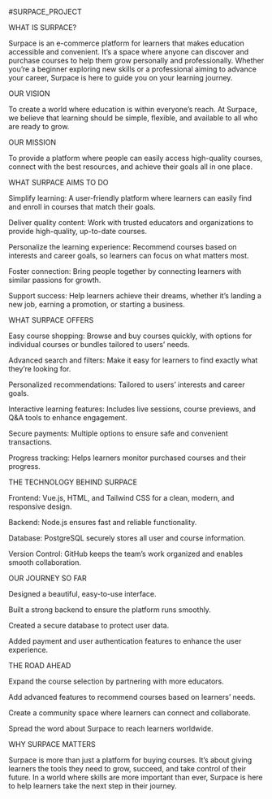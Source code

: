 #SURPACE_PROJECT

WHAT IS SURPACE?

Surpace is an e-commerce platform for learners that makes education accessible and convenient. It’s a space where anyone can discover and purchase courses to help them grow personally and professionally. Whether you’re a beginner exploring new skills or a professional aiming to advance your career, Surpace is here to guide you on your learning journey.




OUR VISION 

To create a world where education is within everyone’s reach. At Surpace, we believe that learning should be simple, flexible, and available to all who are ready to grow.




OUR MISSION 

To provide a platform where people can easily access high-quality courses, connect with the best resources, and achieve their goals all in one place.



WHAT SURPACE AIMS TO DO 

Simplify learning: A user-friendly platform where learners can easily find and enroll in courses that match their goals.

Deliver quality content: Work with trusted educators and organizations to provide high-quality, up-to-date courses.

Personalize the learning experience: Recommend courses based on interests and career goals, so learners can focus on what matters most.

Foster connection: Bring people together by connecting learners with similar passions for growth.

Support success: Help learners achieve their dreams, whether it’s landing a new job, earning a promotion, or starting a business.




WHAT SURPACE OFFERS

Easy course shopping: Browse and buy courses quickly, with options for individual courses or bundles tailored to users’ needs.

Advanced search and filters: Make it easy for learners to find exactly what they’re looking for.

Personalized recommendations: Tailored to users’ interests and career goals.

Interactive learning features: Includes live sessions, course previews, and Q&A tools to enhance engagement.

Secure payments: Multiple options to ensure safe and convenient transactions.

Progress tracking: Helps learners monitor purchased courses and their progress.




THE TECHNOLOGY BEHIND SURPACE

Frontend: Vue.js, HTML, and Tailwind CSS for a clean, modern, and responsive design.

Backend: Node.js ensures fast and reliable functionality.

Database: PostgreSQL securely stores all user and course information.

Version Control: GitHub keeps the team’s work organized and enables smooth collaboration.





OUR JOURNEY SO FAR 

Designed a beautiful, easy-to-use interface.

Built a strong backend to ensure the platform runs smoothly.

Created a secure database to protect user data.

Added payment and user authentication features to enhance the user experience.





THE ROAD AHEAD 

Expand the course selection by partnering with more educators.

Add advanced features to recommend courses based on learners’ needs.

Create a community space where learners can connect and collaborate.

Spread the word about Surpace to reach learners worldwide.





WHY SURPACE MATTERS 

Surpace is more than just a platform for buying courses. It’s about giving learners the tools they need to grow, succeed, and take control of their future. In a world where skills are more important than ever, Surpace is here to help learners take the next step in their journey.

